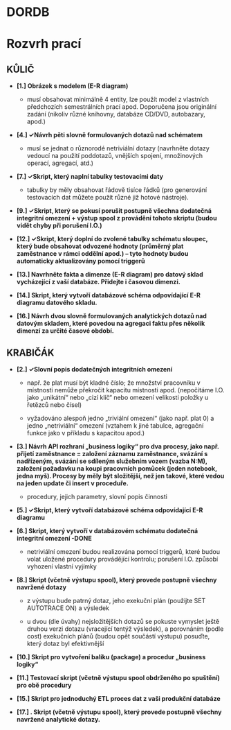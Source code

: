 # DORDB #


# Rozvrh prací #

## KŮLIČ ##
- **[1.] Obrázek s modelem (E-R diagram)**
	-  musí obsahovat minimálně 4 entity, lze použít model z vlastních předchozích
semestrálních prací apod. Doporučena jsou originální zadání (nikoliv různé knihovny,
databáze CD/DVD, autobazary, apod.)

- **[4.] ✓Návrh pěti slovně formulovaných dotazů nad schématem**
 
	- musí se jednat o různorodé
netriviální dotazy (navrhněte dotazy vedoucí na použití poddotazů, vnějších spojení,
množinových operací, agregací, atd.)

- **[7.] ✓Skript, který naplní tabulky testovacími daty**

	- tabulky by měly obsahovat řádově tisíce řádků
(pro generování testovacích dat můžete použít různé již hotové nástroje).

- **[9.] ✓Skript, který se pokusí porušit postupně všechna dodatečná integritní omezení + výstup spool z provádění tohoto skriptu (budou vidět chyby při porušení I.O.)**
- **[12.] ✓Skript, který doplní do zvolené tabulky schématu sloupec, který bude obsahovat odvozené hodnoty (průměrný plat zaměstnance v rámci oddělní apod.) – tyto hodnoty budou automaticky aktualizovány pomocí triggerů**
- **[13.] Navrhněte fakta a dimenze (E-R diagram) pro datový sklad vycházející z vaší databáze. Přidejte i časovou dimenzi.**
- **[14.]  Skript, který vytvoří databázové schéma odpovídající E-R diagramu datového skladu.**
- **[16.] Návrh dvou slovně formulovaných analytických dotazů nad datovým skladem, které povedou na agregaci faktu přes několik dimenzí za určité časové období.**


## KRABIČÁK ##
- **[2.] ✓Slovní popis dodatečných integritních omezení**

	- např. že plat musí být kladné číslo; že množství pracovníku v místnosti nemůže překročit kapacitu místnosti apod. (nepočítáme I.O. jako „unikátní“ nebo „cizí klíč“
nebo omezení velikosti položky u řetězců nebo čísel)

	- vyžadováno alespoň jedno „triviální omezení“ (jako např. plat 0) a jedno
„netriviální“ omezení (vztahem k jiné tabulce, agregační funkce jako v příkladu
s kapacitou apod.)
- **[3.] Návrh API rozhraní „business logiky“ pro dva procesy, jako např. přijetí zaměstnance =
založení záznamu zaměstnance, svázání s nadřízeným, svázání se sdíleným služebním vozem
(vazba N:M), založení požadavku na koupi pracovních pomůcek (jeden notebook, jedna myš).
Procesy by měly být složitější, než jen takové, které vedou na jeden update či insert
v proceduře.**
	-  procedury, jejich parametry, slovní popis činnosti
- **[5.] ✓Skript, který vytvoří databázové schéma odpovídající E-R diagramu**
- **[6.] Skript, který vytvoří v databázovém schématu dodatečná integritní omezení -DONE**
	- netriviální omezení budou realizována pomocí triggerů, které budou volat uložené
procedury provádějící kontrolu; porušení I.O. způsobí vyhození vlastní vyjímky
- **[8.] Skript (včetně výstupu spool), který provede postupně všechny navržené dotazy**
	- z výstupu bude patrný dotaz, jeho exekuční plán (použijte SET AUTOTRACE ON) a
výsledek

	- u dvou (dle úvahy) nejsložitějších dotazů se pokuste vymyslet ještě druhou verzi
dotazu (vracející tentýž výsledek), a porovnáním (podle cost) exekučních plánů
(budou opět součástí výstupu) posuďte, který dotaz byl efektivnější

- **[10.] Skript pro vytvoření balíku (package) a procedur „business logiky“**
- **[11.] Testovací skript (včetně výstupu spool obdrženého po spuštění) pro obě procedury**
- **[15.] Skript pro jednoduchý ETL proces dat z vaši produkční databáze**
- **[17.] . Skript (včetně výstupu spool), který provede postupně všechny navržené analytické dotazy.**
